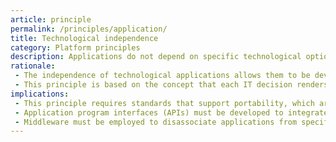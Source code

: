 ```yaml
---
article: principle
permalink: /principles/application/
title: Technological independence
category: Platform principles
description: Applications do not depend on specific technological options and, therefore, can function on different technology platforms. The IT architecture must be planned to reduce the impact of technological changes in the business.
rationale: 
 - The independence of technological applications allows them to be developed, adapted, and operated under the best cost-to-benefit ratio. Alternatively, technology (which is subject to supplier dependence and obsolescence) becomes the users' motivation, rather than their requirements.
 - This principle is based on the concept that each IT decision renders us dependent of such technology. The purpose of this principle is to ensure that the software is not dependent on specific operating system software or particular hardware.
implications:
 - This principle requires standards that support portability, which are often called open standards.
 - Application program interfaces (APIs) must be developed to integrate existing applications with operating environments and applications developed based on the enterprise architecture.
 - Middleware must be employed to disassociate applications from specific software solutions.
---
```



